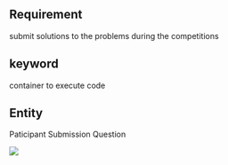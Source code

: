 
## Requirement
submit solutions to the problems during the competitions

## keyword
container to execute code

## Entity
Paticipant
Submission
Question


![](https://miro.medium.com/max/3600/1*7yKnuCif1uRmi8yac4DgPg.png)
<!--stackedit_data:
eyJoaXN0b3J5IjpbMTkzMzY0NjExMSwxOTM0MDYzODAwLC0xNj
IyODczMTgzXX0=
-->